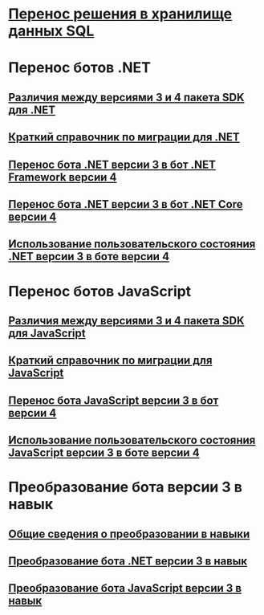 # [Перенос решения в хранилище данных SQL](migration-overview.md)
# Перенос ботов .NET
## [Различия между версиями 3 и 4 пакета SDK для .NET](migration-about.md)
## [Краткий справочник по миграции для .NET](net-migration-quickreference.md)
## [Перенос бота .NET версии 3 в бот .NET Framework версии 4](conversion-framework.md)
## [Перенос бота .NET версии 3 в бот .NET Core версии 4](conversion-core.md)
## [Использование пользовательского состояния .NET версии 3 в боте версии 4](csharp-user-state-using.md)
# Перенос ботов JavaScript
## [Различия между версиями 3 и 4 пакета SDK для JavaScript](migration-about-javascript.md)
## [Краткий справочник по миграции для JavaScript](javascript-migration-quickreference.md)
## [Перенос бота JavaScript версии 3 в бот версии 4](conversion-javascript.md)
## [Использование пользовательского состояния JavaScript версии 3 в боте версии 4](javascript-user-state-using.md)
# Преобразование бота версии 3 в навык
## [Общие сведения о преобразовании в навыки](convert-to-skill-overview.md)
## [Преобразование бота .NET версии 3 в навык](net-v3-as-skill.md)
## [Преобразование бота JavaScript версии 3 в навык](javascript-v3-as-skill.md)

<!-- Current target:
For walkthroughs, how-tos, and overview: mention why you'd use each approach.
-->
